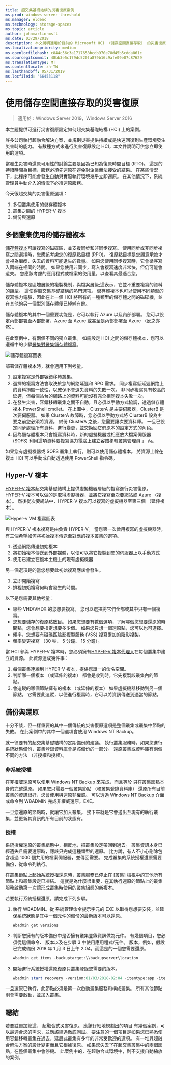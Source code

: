 ```yaml
---
title: 超交集基礎結構的災害復原案例
ms.prod: windows-server-threshold
ms.manager: eldenc
ms.technology: storage-spaces
ms.topic: article
author: johnmarlin-msft
ms.date: 03/29/2018
description: 本文說明適用於目前的 Microsoft HCI （儲存空間直接存取） 的災害復原案例
ms.localizationpriority: medium
ms.openlocfilehash: c844c56c3a1717658bcdb970e78d45b5cdda861c
ms.sourcegitcommit: 48bb3e5c179dc520fa879b16c9afe09e07c87629
ms.translationtype: MT
ms.contentlocale: zh-TW
ms.lasthandoff: 05/31/2019
ms.locfileid: "66453118"
---
```

# <a name="disaster-recovery-with-storage-spaces-direct"></a>使用儲存空間直接存取的災害復原

> 適用於：Windows Server 2019，Windows Server 2016

本主題提供可進行災害復原設定如何超交集基礎結構 (HCI) 上的案例。

許多公司執行超融合解決方案，並規劃災害提供持續或是快速回復到生產環境發生災害時的能力。 有數種方式來進行災害復原設定 HCI，本文件說明可供您立即使用的選項。

當發生災害時還原可用性的討論主要是因為已知為復原時間目標 (RTO)。 這是的持續時間為目標，服務必須先還原在避免對企業無法接受的結果。 在某些情況下，此程序可能會發生自動與實際執行環境幾乎立即還原。 在其他情況下，系統管理員手動介入的情況下必須還原服務。

今天很超交集的災害復原選項：

1. 多個叢集使用的儲存體複本
2. 叢集之間的 HYPER-V 複本
3. 備份與還原

## <a name="multiple-clusters-utilizing-storage-replica"></a>多個叢集使用的儲存體複本

[儲存體複本](../storage-replica/storage-replica-overview.md)可讓複寫的磁碟區，並支援同步和非同步複寫。 使用同步或非同步複寫之間選擇時，您應該考慮您的復原點目標 (RPO)。 復原點目標是您願意承擔才會視為癱瘓，失去的資料可能遺失的數量。 如果您使用同步複寫時，它會循序寫入兩端在相同的時間。 如果您使用非同步，寫入會複寫速度非常快，但仍可能會遺失。 您應該考慮的應用程式或檔案的使用量，以查看其最適合您。

儲存體複本是區塊層級的複製機制，與檔案層級;這表示，它並不重要複寫的資料的類型。 這使得超交集基礎結構的熱門選項。 儲存體複本也可以使用不同類型的複寫協力電腦，因此在上一個 HCI 將所有的一種類型的儲存體之間的磁碟機，並在其他的另一個型別儲存體便已綽綽有餘。 

儲存體複本的其中一個重要功能是，它可以執行 Azure 以及內部部署。 您可以設定內部部署至內部部署，Azure 至 Azure 或甚至是內部部署至 Azure （反之亦然）。

在此案例中，有兩個不同的獨立叢集。 如需設定 HCI 之間的儲存體複本，您可以遵循中的步驟[叢集對叢集儲存體複寫](../storage-replica/cluster-to-cluster-storage-replication.md)。

![儲存體複寫圖表](media/storage-spaces-direct-disaster-recovery/Disaster-Recovery-Figure1.png)

部署儲存體複本時，就會適用下列考量。 

1.  設定複寫是外部容錯移轉叢集。 
2.  選擇的複寫方法會取決於您的網路延遲和 RPO 需求。 同步複寫低延遲網路上的資料損毀一致性，以確保不會遺失資料的失敗一次。 非同步複寫具有較高的延遲，但每個站台的網路上的資料可能沒有完全相同複本失敗一次。 
3.  在發生災害，容錯移轉叢集之間不自動，且必須以手動方式協調，透過儲存體複本 PowerShell cmdlet。 在上圖中，ClusterA 是主要伺服器，ClusterB 是次要伺服器。 如果 ClusterA 故障時，您必須以手動方式將 ClusterB 設為主要之前您必須將資源。 備份 ClusterA 之後，您需要讓次要資料庫。 一旦已設定同步處理所有資料，進行變更，並交換回它們原本的設定方式的角色。
4.  因為儲存體複本只會複寫資料時，新的虛擬機器或相應放大檔案伺服器 (SOFS) 利用這項資料要複寫協力電腦上建立容錯移轉叢集管理員 」 內。

如果您有虛擬機器或 SOFS 叢集上執行，則可以使用儲存體複本。 將資源上線在複本 HCI 可以手動或自動透過使用 PowerShell 指令碼。

## <a name="hyper-v-replica"></a>Hyper-V 複本

[HYPER-V 複本](https://docs.microsoft.com/windows-server/virtualization/hyper-v/manage/set-up-hyper-v-replica)超交集基礎結構上提供虛擬機器層級的複寫進行災害復原。 HYPER-V 複本可以做的是取得虛擬機器，並將它複寫至次要網站或 Azure （複本）。 然後從次要網站中，HYPER-V 複本可以複寫的虛擬機器至第三個 （延伸複本）。

![Hyper-v VM 複寫圖表](media/storage-spaces-direct-disaster-recovery/Disaster-Recovery-Figure2.png)

與 HYPER-V 複本複寫是由負責 HYPER-V。 當您第一次啟用複寫的虛擬機器時，有三個希望如何將初始複本傳送至對應的複本叢集的選項。

1.  透過網路傳送初始複本
2.  將初始複本傳送到外部媒體，以便可以將它複製到您的伺服器上以手動方式
3.  使用已建立在複本主機上的現有虛擬機器

另一個選項是的當您想要此初始複寫應該會發生。

1.  立即開始複寫
2.  排程初始複寫何時會發生的時間。 

以下是您需要其他考量：

- 哪些 VHD/VHDX 的您想要複寫。 您可以選擇將它們全部或其中只有一個複寫。
- 您想要儲存的復原點數目。 如果您想要有數個選項，了解哪個您想要還原的時間點，您會想要指定想要多少個。 如果您只想一個還原點，您可以也可選擇。
- 頻率，您想要有磁碟區陰影複製服務 (VSS) 複寫累加的陰影複製。
- 頻率變更複寫 （30 秒、 5 分鐘、 15 分鐘）。

當 HCI 參與 HYPER-V 複本時，您必須擁有[HYPER-V 複本代理人](https://blogs.technet.microsoft.com/virtualization/2012/03/27/why-is-the-hyper-v-replica-broker-required/)在每個叢集中建立的資源。 此資源達成幾件事：

1.  每個叢集連線到 HYPER-V 複本，提供您單一的命名空間。
2.  判斷哪一個複本 （或延伸的複本） 都會是收到時，它先複製該叢集內的節點。
3.  會追蹤的哪個節點擁有的複本 （或延伸的複本） 如果虛擬機器移動到另一個節點。 它需要此追蹤，以便進行複寫時，它可以將資訊傳送到適當的節點。

## <a name="backup-and-restore"></a>備份與還原

十分不談，但一樣重要的其中一個傳統的災害復原選項是整個叢集或叢集中節點的失敗。 在此案例中的其中一個選項會使用 Windows NT Backup。 

就一律要有的超交集基礎結構的定期備份的建議。 執行叢集服務時，如果您進行系統狀態備份，叢集登錄資料庫會是該備份的一部分。 還原叢集或資料庫有兩個不同的方法 （非授權和授權）。

### <a name="non-authoritative"></a>非系統授權

在非權威還原可以使用 Windows NT Backup 來完成，而且等於 只在叢集節點本身的完整還原。 如果您只需要一個叢集節點 （和叢集登錄資料庫） 還原所有目前叢集的資訊很好，您會使用與還原非權威。 可以透過 Windows NT Backup 介面或命令列 WBADMIN 完成非權威還原。EXE。

一旦您還原的節點時，就讓它加入叢集。 接下來就是它會送出至現有的執行叢集，並更新其資訊的所有目前的狀態有。

### <a name="authoritative"></a>授權

系統授權還原的叢集組態中，相反地，把叢集設定帶回到過去。 叢集資訊本身已經遺失且需要還原時，應該只完成這種類型的還原。 比方說，有人不小心刪除包含超過 1000 個共用的檔案伺服器，並傳回需要。 完成叢集的系統授權還原需要備份，從命令列執行。

在叢集節點上起始系統授權還原時，叢集服務已停止在 [叢集] 檢視中的其他所有節點上和叢集設定已凍結。 這就是為什麼很重要，在其執行還原的節點上的叢集服務啟動第一次讓形成叢集時使用的叢集組態的新複本。

若要執行系統授權還原，請完成下列步驟。

1.  執行 WBADMIN。從 系統管理命令提示字元的 EXE 以取得您想要安裝，並確保系統狀態是其中一個元件的備份的最新版本可以還原。

    ```powershell
    Wbadmin get versions
    ```

2.  判斷您擁有的版本備份中是否擁有叢集登錄資訊做為元件。 有幾個項目，您必須從這個命令、 版本以及在步驟 3 中使用應用程式/元件。 版本，例如，假設已完成備份 2018 年 1 月 3 日上午 2:04，而這是的一個您需要還原。

    ```powershell
    wbadmin get items -backuptarget:\\backupserver\location
    ```

3.  開始進行系統授權還原復原只叢集登錄您需要的版本。 

    ```powershell
    wbadmin start recovery -version:01/03/2018-02:04 -itemtype:app -items:cluster
    ```

一旦還原已執行，此節點必須是第一次啟動叢集服務和構成叢集。 所有其他節點則會需要啟動，並加入叢集。

## <a name="summary"></a>總結 

若要註冊加總這、 超融合式災害復原。 應該仔細地規劃出的項目 有幾個案例，可以最適合您的需求，並應該經過徹底測試。 要注意的一個項目是如果您已熟悉使用容錯移轉叢集在過去，延展式叢集有多年的非常受歡迎的選項。 有一堆與超融合解決方案的設計變更而且它根據復原。 如果您失去了在超交集叢集中的兩個節點，在整個叢集中會停機。 此案例中的，在超融合式環境中，則不支援自動縮放的案例。



